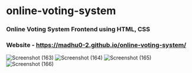 # online-voting-system
### Online Voting System Frontend using HTML, CSS <br>
### Website - https://madhu0-2.github.io/online-voting-system/ <br>
![Screenshot (163)](https://github.com/Madhu0-2/online-voting-system/assets/126780854/0eec2262-ea2a-4f42-8e93-857272d14cf6)
![Screenshot (164)](https://github.com/Madhu0-2/online-voting-system/assets/126780854/72a2328f-88b4-4d12-aeef-fec43525d4ed)
![Screenshot (165)](https://github.com/Madhu0-2/online-voting-system/assets/126780854/c347ba49-3c7a-4747-8408-e57453205abf)
![Screenshot (166)](https://github.com/Madhu0-2/online-voting-system/assets/126780854/9aad33dd-bfa8-48d7-b870-4caf5b78c323)

